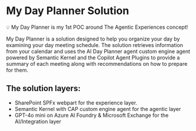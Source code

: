 # My Day Planner Solution


💡 My Day Planner is my 1st POC around The Agentic Experiences concept!
 
My Day Planner is a solution designed to help you organize your day by examining your day meeting schedule. The solution retrieves information from your calendar and uses the AI Day Planner agent custom engine agent powered by Semantic Kernel and the Copilot Agent Plugins to provide a summary of each meeting along with recommendations on how to prepare for them.
 
## The solution layers:
- SharePoint SPFx webpart for the experience layer.
- Semantic Kernel with CAP custom engine agent for the agentic layer
- GPT-4o mini on Azure AI Foundry & Microsoft Exchange for the AI/Integration layer 
